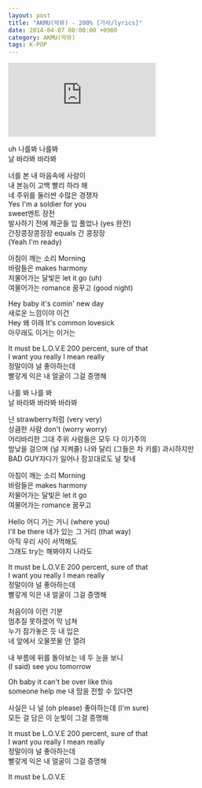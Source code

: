 ```yaml
---
layout: post
title: "AKMU(악뮤) - 200% [가사/lyrics]"
date: 2014-04-07 00:00:00 +0900
category: AKMU(악뮤)
tags: K-POP
---
```


<div class="youtube-iframe-container iframe-16-to-9">
    <iframe src="https://www.youtube.com/embed/0Oi8jDMvd_w" title="AKMU(악뮤) - 200%" frameborder="0" allow="accelerometer; autoplay; clipboard-write; encrypted-media; gyroscope; picture-in-picture; web-share" allowfullscreen></iframe>
</div>

uh 나를봐 나를봐  
날 바라봐 바라봐

너를 본 내 마음속에 사랑이  
내 본능이 고백 빨리 하라 해  
네 주위를 둘러싼 수많은 경쟁자  
Yes I'm a soldier for you  
sweet멘트 장전  
발사하기 전에 제군들 입 풀었나 (yes 완전)   
간장콩장콩장장 equals 간 콩장장  
(Yeah I'm ready)

아침이 깨는 소리 Morning   
바람들은 makes harmony  
저물어가는 달빛은 let it go (uh)  
여물어가는 romance 꿈꾸고 (good night)

Hey baby it's comin' new day  
새로운 느낌이야 이건  
Hey 왜 이래 It's common lovesick  
아무래도 이거는 이거는

It must be L.O.V.E 200 percent, sure of that  
I want you really I mean really  
정말이야 널 좋아하는데  
빨갛게 익은 내 얼굴이 그걸 증명해

나를 봐 나를 봐  
날 바라봐 바라봐 바라봐 

난 strawberry처럼 (very very)   
상큼한 사람 don't (worry worry)  
어리바리한 그대 주위 사람들은 모두 다 이기주의  
밤낮을 걸으며 (널 지켜줄) 나와 달리 (그들은 차 키를) 과시하지만   
BAD GUY자다가 일어나 잠꼬대로도 널 찾네 

아침이 깨는 소리 Morning  
바람들은 makes harmony  
저물어가는 달빛은 let it go   
여물어가는 romance 꿈꾸고

Hello 어디 가는 거니 (where you)  
I'll be there 네가 있는 그 거리 (that way)  
아직 우리 사이 서먹해도  
그래도 try는 해봐야지 나라도

It must be L.O.V.E 200 percent, sure of that  
I want you really I mean really  
정말이야 널 좋아하는데  
빨갛게 익은 내 얼굴이 그걸 증명해

처음이야 이런 기분  
멈추질 못하겠어 막 넘쳐  
누가 잠가놓은 듯 내 입은  
네 앞에서 오물쪼물 안 열려

내 부름에 뒤를 돌아보는 네 두 눈을 보니  
(I said) see you tomorrow

Oh baby it can't be over like this  
someone help me 내 맘을 전할 수 있다면

사실은 나 널 (oh please) 좋아하는데 (I'm sure)  
모든 걸 담은 이 눈빛이 그걸 증명해

It must be L.O.V.E 200 percent, sure of that  
I want you really I mean really  
정말이야 널 좋아하는데  
빨갛게 익은 내 얼굴이 그걸 증명해

It must be L.O.V.E